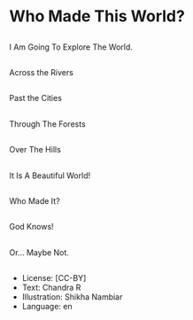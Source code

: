 # Who Made This World?

##
I Am Going To Explore The World.

##
Across the Rivers

##
Past the Cities

##
Through The Forests

##
Over The Hills

##
It Is A Beautiful World!

##
Who Made It?

##
God Knows!

##
Or... Maybe Not.

##
* License: [CC-BY]
* Text: Chandra R
* Illustration: Shikha Nambiar
* Language: en
